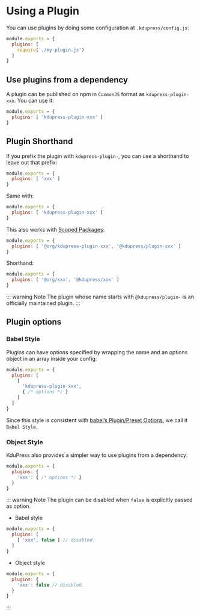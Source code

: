 # Using a Plugin

You can use plugins by doing some configuration at `.kdupress/config.js`:

``` js
module.exports = {
  plugins: [
    require('./my-plugin.js')
  ]
}
```

## Use plugins from a dependency

A plugin can be published on npm in `CommonJS` format as `kdupress-plugin-xxx`. You can use it:

``` js
module.exports = {
  plugins: [ 'kdupress-plugin-xxx' ]
}
```

## Plugin Shorthand

If you prefix the plugin with `kdupress-plugin-`, you can use a shorthand to leave out that prefix:

``` js
module.exports = {
  plugins: [ 'xxx' ]
}
```

Same with:

``` js
module.exports = {
  plugins: [ 'kdupress-plugin-xxx' ]
}
```

This also works with [Scoped Packages](https://docs.npmjs.com/misc/scope):

``` js
module.exports = {
  plugins: [ '@org/kdupress-plugin-xxx', '@kdupress/plugin-xxx' ]
}
```

Shorthand:

``` js
module.exports = {
  plugins: [ '@org/xxx', '@kdupress/xxx' ]
}
```

::: warning Note
The plugin whose name starts with `@kdupress/plugin-` is an officially maintained plugin.
:::

## Plugin options

### Babel Style

Plugins can have options specified by wrapping the name and an options object in an array inside your config:

``` js
module.exports = {
  plugins: [
    [
      'kdupress-plugin-xxx',
      { /* options */ }
    ]
  ]
}
```

Since this style is consistent with [babel’s Plugin/Preset Options](https://babeljs.io/docs/en/plugins#plugin-preset-options), we call it `Babel Style`.

### Object Style

KduPress also provides a simpler way to use plugins from a dependency:

``` js
module.exports = {
  plugins: {
    'xxx': { /* options */ }
  }
}
```

::: warning Note
The plugin can be disabled when `false` is explicitly passed as option.

- Babel style

``` js
module.exports = {
  plugins: [
    [ 'xxx', false ] // disabled.
  ]
}
```

- Object style

``` js
module.exports = {
  plugins: {
    'xxx': false // disabled.
  }
}
```

:::
